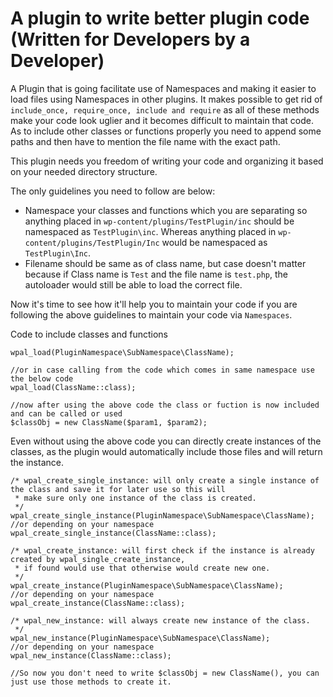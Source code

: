 # A plugin to write better plugin code (Written for Developers by a Developer)

A Plugin that is going facilitate use of Namespaces and making it easier to load files using Namespaces in other plugins.
It makes possible to get rid of `include_once, require_once, include and require` as all of these methods make your code 
look uglier and it becomes difficult to maintain that code. As to include other classes or functions properly you need 
to append some paths and then have to mention the file name with the exact path.

This plugin needs you freedom of writing your code and organizing it based on your needed directory structure. 

The only guidelines you need to follow are below:
 - Namespace your classes and functions which you are separating so anything placed in 
 `wp-content/plugins/TestPlugin/inc` should be namespaced as `TestPlugin\inc`. 
 Whereas anything placed in `wp-content/plugins/TestPlugin/Inc` would be namespaced as `TestPlugin\Inc`.
 - Filename should be same as of class name, but case doesn't matter because if Class name is 
 `Test` and the file name is `test.php`, the autoloader would still be able to load the correct file.
 
Now it's time to see how it'll help you to maintain your code if you are following the above guidelines to maintain 
your code via `Namespaces`.

Code to include classes and functions
```
wpal_load(PluginNamespace\SubNamespace\ClassName);

//or in case calling from the code which comes in same namespace use the below code
wpal_load(ClassName::class);

//now after using the above code the class or fuction is now included and can be called or used
$classObj = new ClassName($param1, $param2);
```

Even without using the above code you can directly create instances of the classes, as the plugin would automatically 
include those files and will return the instance.

```
/* wpal_create_single_instance: will only create a single instance of the class and save it for later use so this will 
 * make sure only one instance of the class is created.
 */
wpal_create_single_instance(PluginNamespace\SubNamespace\ClassName);
//or depending on your namespace
wpal_create_single_instance(ClassName::class);

/* wpal_create_instance: will first check if the instance is already created by wpal_single_create_instance, 
 * if found would use that otherwise would create new one.
 */
wpal_create_instance(PluginNamespace\SubNamespace\ClassName);
//or depending on your namespace
wpal_create_instance(ClassName::class);

/* wpal_new_instance: will always create new instance of the class. 
 */
wpal_new_instance(PluginNamespace\SubNamespace\ClassName);
//or depending on your namespace
wpal_new_instance(ClassName::class);

//So now you don't need to write $classObj = new ClassName(), you can just use those methods to create it.
```
